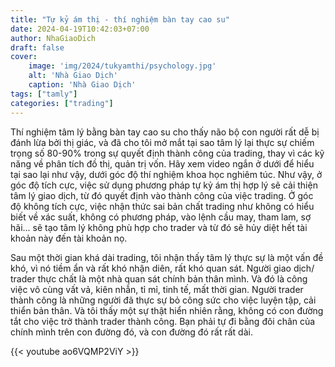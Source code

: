 ```yaml
---
title: "Tự kỷ ám thị - thí nghiệm bàn tay cao su"
date: 2024-04-19T10:42:03+07:00
author: NhaGiaoDich
draft: false
cover:
    image: 'img/2024/tukyamthi/psychology.jpg'
    alt: 'Nhà Giao Dịch'
    caption: 'Nhà Giao Dịch'
tags: ["tamly"]
categories: ["trading"]
---
```

Thí nghiệm tâm lý bằng bàn tay cao su cho thấy não bộ con người rất dễ bị đánh lừa bởi thị giác, và đã cho tôi mở mắt tại sao tâm lý lại thực sự chiếm trọng số 80-90% trong sự quyết định thành công của trading, thay vì các kỹ năng về phân tích đồ thị, quản trị vốn. Hãy xem video ngắn ở dưới để hiểu tại sao lại như vậy, dưới góc độ thí nghiệm khoa học nghiêm túc. Như vậy, ở góc độ tích cực, việc sử dụng phương pháp tự kỷ ám thị hợp lý sẽ cải thiện tâm lý giao dịch, từ đó quyết định vào thành công của việc trading. Ở góc độ không tích cực, việc nhận thức sai bản chất trading như không có hiểu biết về xác suất, không có phương pháp, vào lệnh cầu may, tham lam, sợ hãi... sẽ tạo tâm lý không phù hợp cho trader và từ đó sẽ hủy diệt hết tài khoản này đến tài khoản nọ.

Sau một thời gian khá dài trading, tôi nhận thấy tâm lý thực sự là một vấn đề khó, vì nó tiềm ẩn và rất khó nhận diên, rất khó quan sát. Người giao dịch/ trader thực chất là một nhà quan sát chính bản thân mình. Và đó là công việc vô cùng vất vả, kiên nhẫn, tỉ mỉ, tinh tế, mất thời gian. Người trader thành công là những người đã thực sự bỏ công sức cho việc luyện tập, cải thiển bản thân. Và tôi thấy một sự thật hiển nhiên rằng, không có con đường tắt cho việc trở thành trader thành công. Bạn phải tự đi bằng đôi chân của chính mình trên con đường đó, và con đường đó rất rất dài.

{{< youtube ao6VQMP2ViY >}}